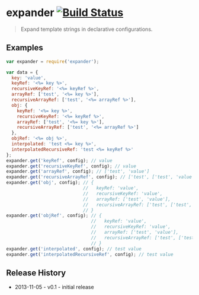 # expander [![Build Status](https://secure.travis-ci.org/tkellen/node-expander.png?branch=master)](http://travis-ci.org/tkellen/node-expander)

> Expand template strings in declarative configurations.

## Examples

```js
var expander = require('expander');

var data = {
  key: 'value',
  keyRef: '<%= key %>',
  recursiveKeyRef: '<%= keyRef %>',
  arrayRef: ['test', '<%= key %>'],
  recursiveArrayRef: ['test', '<%= arrayRef %>'],
  obj: {
    keyRef: '<%= key %>',
    recursiveKeyRef: '<%= keyRef %>',
    arrayRef: ['test', '<%= key %>'],
    recursiveArrayRef: ['test', '<%= arrayRef %>']
  },
  objRef: '<%= obj %>',
  interpolated: 'test <%= key %>',
  interpolatedRecursiveRef: 'test <%= keyRef %>'
};
expander.get('keyRef', config); // value
expander.get('recursiveKeyRef', config); // value
expander.get('arrayRef', config); // ['test', 'value']
expander.get('recursiveArrayRef', config); // ['test', ['test', 'value']]
expander.get('obj', config); // {
                             //   keyRef: 'value',
                             //   recursiveKeyRef: 'value',
                             //   arrayRef: ['test', 'value'],
                             //   recursiveArrayRef: ['test', ['test', 'value']]
                             // }
expander.get('objRef', config); // {
                                //   keyRef: 'value',
                                //   recursiveKeyRef: 'value',
                                //   arrayRef: ['test', 'value'],
                                //   recursiveArrayRef: ['test', ['test', 'value']]
                                // }
expander.get('interpolated', config); // test value
expander.get('interpolatedRecursiveRef', config); // test value
```

## Release History

* 2013-11-05 - v0.1 - initial release